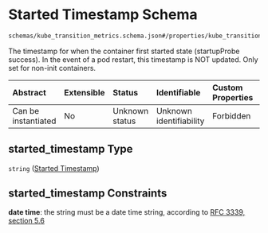 # Started Timestamp Schema

```txt
schemas/kube_transition_metrics.schema.json#/properties/kube_transition_metrics/properties/container/properties/started_timestamp
```

The timestamp for when the container first started state (startupProbe success). In the event of a pod restart, this timestamp is NOT updated. Only set for non-init containers.

| Abstract            | Extensible | Status         | Identifiable            | Custom Properties | Additional Properties | Access Restrictions | Defined In                                                                                            |
| :------------------ | :--------- | :------------- | :---------------------- | :---------------- | :-------------------- | :------------------ | :---------------------------------------------------------------------------------------------------- |
| Can be instantiated | No         | Unknown status | Unknown identifiability | Forbidden         | Allowed               | none                | [kube\_transition\_metrics.schema.json\*](kube_transition_metrics.schema.json "open original schema") |

## started\_timestamp Type

`string` ([Started Timestamp](kube_transition_metrics-properties-metrics-properties-container-metrics-properties-started-timestamp.md))

## started\_timestamp Constraints

**date time**: the string must be a date time string, according to [RFC 3339, section 5.6](https://tools.ietf.org/html/rfc3339 "check the specification")

